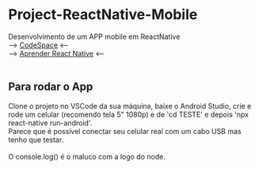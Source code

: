 # Project-ReactNative-Mobile
Desenvolvimento de um APP mobile em ReactNative
<br>
--> [CodeSpace](https://orange-telegram-464p9q6q5xgf79wj.github.dev/) <--
<br>
--> [Aprender React Native](https://reactnative.dev/docs/getting-started) <--
<br><br>
## Para rodar o App
Clone o projeto no VSCode da sua máquina, baixe o Android Studio, crie e rode um celular (recomendo tela 5" 1080p) e de 'cd TESTE' e depois 'npx react-native run-android'.
<br>
Parece que é possível conectar seu celular real com um cabo USB mas tenho que testar.
<br>
<br>
O console.log() é o maluco com a logo do node.
